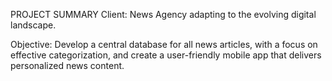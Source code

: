 PROJECT SUMMARY
Client: News Agency adapting to the evolving digital landscape.

Objective: Develop a central database for all news articles, with a focus on effective categorization, and create a user-friendly mobile app that delivers personalized news content.
